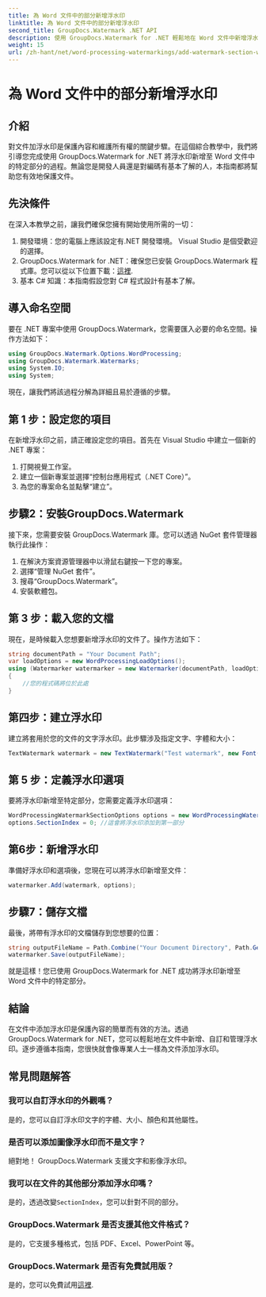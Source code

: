 ```yaml
---
title: 為 Word 文件中的部分新增浮水印
linktitle: 為 Word 文件中的部分新增浮水印
second_title: GroupDocs.Watermark .NET API
description: 使用 GroupDocs.Watermark for .NET 輕鬆地在 Word 文件中新增浮水印。透過這個簡單的指南保護您的內容。
weight: 15
url: /zh-hant/net/word-processing-watermarkings/add-watermark-section-word-docs/
---
```


# 為 Word 文件中的部分新增浮水印

## 介紹
對文件加浮水印是保護內容和維護所有權的關鍵步驟。在這個綜合教學中，我們將引導您完成使用 GroupDocs.Watermark for .NET 將浮水印新增至 Word 文件中的特定部分的過程。無論您是開發人員還是對編碼有基本了解的人，本指南都將幫助您有效地保護文件。
## 先決條件
在深入本教學之前，讓我們確保您擁有開始使用所需的一切：
1. 開發環境：您的電腦上應該設定有.NET 開發環境。 Visual Studio 是個受歡迎的選擇。
2.  GroupDocs.Watermark for .NET：確保您已安裝 GroupDocs.Watermark 程式庫。您可以從以下位置下載：[這裡](https://releases.groupdocs.com/Watermark/net/).
3. 基本 C# 知識：本指南假設您對 C# 程式設計有基本了解。
## 導入命名空間
要在 .NET 專案中使用 GroupDocs.Watermark，您需要匯入必要的命名空間。操作方法如下：
```csharp
using GroupDocs.Watermark.Options.WordProcessing;
using GroupDocs.Watermark.Watermarks;
using System.IO;
using System;
```
現在，讓我們將該過程分解為詳細且易於遵循的步驟。
## 第 1 步：設定您的項目
在新增浮水印之前，請正確設定您的項目。首先在 Visual Studio 中建立一個新的 .NET 專案：
1. 打開視覺工作室。
2. 建立一個新專案並選擇“控制台應用程式（.NET Core）”。
3. 為您的專案命名並點擊“建立”。
## 步驟2：安裝GroupDocs.Watermark
接下來，您需要安裝 GroupDocs.Watermark 庫。您可以透過 NuGet 套件管理器執行此操作：
1. 在解決方案資源管理器中以滑鼠右鍵按一下您的專案。
2. 選擇“管理 NuGet 套件”。
3. 搜尋“GroupDocs.Watermark”。
4. 安裝軟體包。
## 第 3 步：載入您的文檔
現在，是時候載入您想要新增浮水印的文件了。操作方法如下：
```csharp
string documentPath = "Your Document Path";
var loadOptions = new WordProcessingLoadOptions();
using (Watermarker watermarker = new Watermarker(documentPath, loadOptions))
{
    //您的程式碼將位於此處
}
```
## 第四步：建立浮水印
建立將套用於您的文件的文字浮水印。此步驟涉及指定文字、字體和大小：
```csharp
TextWatermark watermark = new TextWatermark("Test watermark", new Font("Arial", 19));
```
## 第 5 步：定義浮水印選項
要將浮水印新增至特定部分，您需要定義浮水印選項：
```csharp
WordProcessingWatermarkSectionOptions options = new WordProcessingWatermarkSectionOptions();
options.SectionIndex = 0; //這會將浮水印添加到第一部分
```
## 第6步：新增浮水印
準備好浮水印和選項後，您現在可以將浮水印新增至文件：
```csharp
watermarker.Add(watermark, options);
```
## 步驟7：儲存文檔
最後，將帶有浮水印的文檔儲存到您想要的位置：
```csharp
string outputFileName = Path.Combine("Your Document Directory", Path.GetFileName(documentPath));
watermarker.Save(outputFileName);
```
就是這樣！您已使用 GroupDocs.Watermark for .NET 成功將浮水印新增至 Word 文件中的特定部分。
## 結論
在文件中添加浮水印是保護內容的簡單而有效的方法。透過 GroupDocs.Watermark for .NET，您可以輕鬆地在文件中新增、自訂和管理浮水印。逐步遵循本指南，您很快就會像專業人士一樣為文件添加浮水印。
## 常見問題解答
### 我可以自訂浮水印的外觀嗎？
是的，您可以自訂浮水印文字的字體、大小、顏色和其他屬性。
### 是否可以添加圖像浮水印而不是文字？
絕對地！ GroupDocs.Watermark 支援文字和影像浮水印。
### 我可以在文件的其他部分添加浮水印嗎？
是的，透過改變`SectionIndex`，您可以針對不同的部分。
### GroupDocs.Watermark 是否支援其他文件格式？
是的，它支援多種格式，包括 PDF、Excel、PowerPoint 等。
### GroupDocs.Watermark 是否有免費試用版？
是的，您可以免費試用[這裡](https://releases.groupdocs.com/).